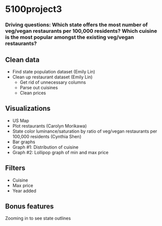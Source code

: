 # 5100project3

### Driving questions: Which state offers the most number of veg/vegan restaurants per 100,000 residents? Which cuisine is the most popular amongst the existing veg/vegan restaurants? 

## Clean data 
- Find state population dataset (Emily Lin)
- Clean up restaurant dataset (Emily Lin)
    -  Get rid of unnecessary columns
    - Parse out cuisines
    - Clean prices 

## Visualizations
- US Map 
- Plot restaurants (Carolyn Morikawa)
- State color luminance/saturation by ratio of veg/vegan restaurants per 100,000 residents (Cynthia Shen)
- Bar graphs
- Graph #1: Distribution of cuisine
- Graph #2: Lollipop graph of min and max price

## Filters
- Cuisine
- Max price
- Year added

## Bonus features
Zooming in to see state outlines
